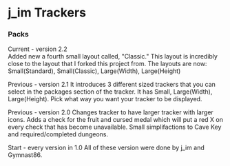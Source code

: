 # j_im Trackers
### Packs

Current - version 2.2   
     Added new a fourth small layout called, "Classic." This layout is incredibly close to the layout that I forked this project from. The layouts are now: Small(Standard), Small(Classic), Large(Width), Large(Height)

Previous - version 2.1
     It introduces 3 different sized trackers that you can select in the packages section of the tracker. It has Small, Large(Width), Large(Height). Pick what way you want your tracker to be displayed.

Previous - version 2.0
     Changes tracker to have larger tracker with larger icons. Adds a check for the fruit and cursed medal which will put a red X on every check that has become unavailable. Small simplifactions to Cave Key and required/completed dungeons.

Start - every version in 1.0
     All of these version were done by j_im and Gymnast86.
